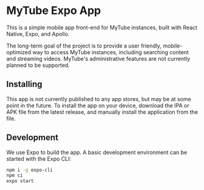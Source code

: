 # MyTube Expo App

This is a simple mobile app front-end for MyTube instances, built with React Native, Expo, and Apollo.

The long-term goal of the project is to provide a user friendly, mobile-optimized way to access MyTube instances, including searching content and streaming videos. MyTube's administrative features are not currently planned to be supported.

## Installing

This app is not currently published to any app stores, but may be at some point in the future. To install the app on your device, download the IPA or APK file from the latest release, and manually install the application from the file.

## Development

We use Expo to build the app. A basic development environment can be started with the Expo CLI:

```bash
npm i -g expo-cli
npm ci
expo start
```
